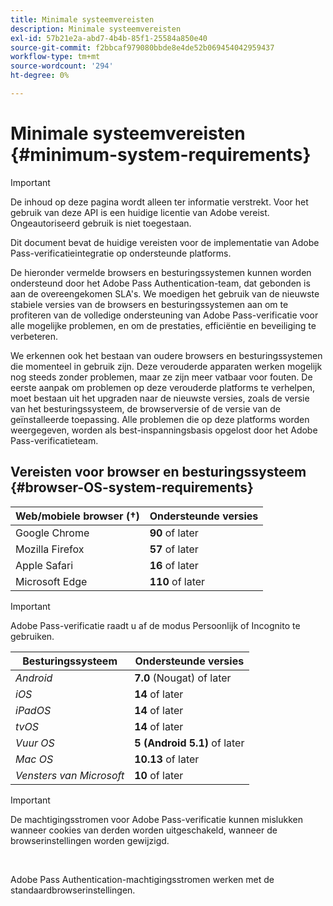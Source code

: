 ```yaml
---
title: Minimale systeemvereisten
description: Minimale systeemvereisten
exl-id: 57b21e2a-abd7-4b4b-85f1-25584a850e40
source-git-commit: f2bbcaf979080bbde8e4de52b069454042959437
workflow-type: tm+mt
source-wordcount: '294'
ht-degree: 0%

---
```


# Minimale systeemvereisten {#minimum-system-requirements}

>[!IMPORTANT]
>
>De inhoud op deze pagina wordt alleen ter informatie verstrekt. Voor het gebruik van deze API is een huidige licentie van Adobe vereist. Ongeautoriseerd gebruik is niet toegestaan.

Dit document bevat de huidige vereisten voor de implementatie van Adobe Pass-verificatieintegratie op ondersteunde platforms.

De hieronder vermelde browsers en besturingssystemen kunnen worden ondersteund door het Adobe Pass Authentication-team, dat gebonden is aan de overeengekomen SLA&#39;s. We moedigen het gebruik van de nieuwste stabiele versies van de browsers en besturingssystemen aan om te profiteren van de volledige ondersteuning van Adobe Pass-verificatie voor alle mogelijke problemen, en om de prestaties, efficiëntie en beveiliging te verbeteren.

We erkennen ook het bestaan van oudere browsers en besturingssystemen die momenteel in gebruik zijn. Deze verouderde apparaten werken mogelijk nog steeds zonder problemen, maar ze zijn meer vatbaar voor fouten. De eerste aanpak om problemen op deze verouderde platforms te verhelpen, moet bestaan uit het upgraden naar de nieuwste versies, zoals de versie van het besturingssysteem, de browserversie of de versie van de geïnstalleerde toepassing. Alle problemen die op deze platforms worden weergegeven, worden als best-inspanningsbasis opgelost door het Adobe Pass-verificatieteam.

## Vereisten voor browser en besturingssysteem {#browser-OS-system-requirements}

| Web/mobiele browser (†) | Ondersteunde versies |
|------------------------------|--------------------|
| Google Chrome | **90** of later |
| Mozilla Firefox | **57** of later |
| Apple Safari | **16** of later |
| Microsoft Edge | **110** of later |

>[!IMPORTANT]
> 
> Adobe Pass-verificatie raadt u af de modus Persoonlijk of Incognito te gebruiken.

| Besturingssysteem | Ondersteunde versies |
|---------------------|------------------------------|
| *Android* | **7.0** (Nougat) of later |
| *iOS* | **14** of later |
| *iPadOS* | **14** of later |
| *tvOS* | **14** of later |
| *Vuur OS* | **5 (Android 5.1)** of later |
| *Mac OS* | **10.13** of later |
| *Vensters van Microsoft* | **10** of later |

>[!IMPORTANT]
>
> De machtigingsstromen voor Adobe Pass-verificatie kunnen mislukken wanneer cookies van derden worden uitgeschakeld, wanneer de browserinstellingen worden gewijzigd.
> 
> <br/>
> 
> Adobe Pass Authentication-machtigingsstromen werken met de standaardbrowserinstellingen.
